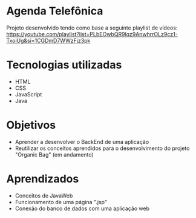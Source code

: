 # Agenda Telefônica
Projeto desenvolvido tendo como base a seguinte playlist de vídeos: https://youtube.com/playlist?list=PLbEOwbQR9lqz9AnwhrrOLz9cz1-TxoiUg&si=1CGDmD7WWzFjz3pk

# Tecnologias utilizadas
- HTML
- CSS
- JavaScript
- Java

# Objetivos
- Aprender a desenvolver o BackEnd de uma aplicação
- Reutilizar os conceitos aprendidos para o desenvolvimento do projeto "Organic Bag" (em andamento)

# Aprendizados
- Conceitos de JavaWeb
- Funcionamento de uma página ".jsp"
- Conexão do banco de dados com uma aplicação web
